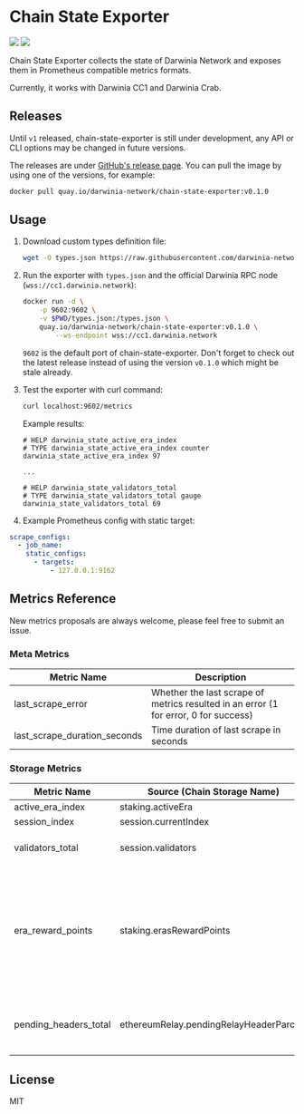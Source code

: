 # Chain State Exporter

![](https://img.shields.io/github/workflow/status/darwinia-network/chain-state-exporter/Production)
![](https://img.shields.io/github/v/release/darwinia-network/chain-state-exporter)

Chain State Exporter collects the state of Darwinia Network and exposes them in Prometheus compatible metrics formats.

Currently, it works with Darwinia CC1 and Darwinia Crab.

## Releases

Until `v1` released, chain-state-exporter is still under development, any API or CLI options may be changed in future versions.

The releases are under [GitHub's release page](https://github.com/darwinia-network/chain-state-exporter/releases). You can pull the image by using one of the versions, for example:

```bash
docker pull quay.io/darwinia-network/chain-state-exporter:v0.1.0
```

## Usage

1. Download custom types definition file:

    ```bash
    wget -O types.json https://raw.githubusercontent.com/darwinia-network/chain-state-exporter/master/types.json
    ```

2. Run the exporter with `types.json` and the official Darwinia RPC node (`wss://cc1.darwinia.network`):

    ```bash
    docker run -d \
        -p 9602:9602 \
        -v $PWD/types.json:/types.json \
        quay.io/darwinia-network/chain-state-exporter:v0.1.0 \
            --ws-endpoint wss://cc1.darwinia.network
    ```

    `9602` is the default port of chain-state-exporter. Don't forget to check out the latest release instead of using the version `v0.1.0` which might be stale already.

3. Test the exporter with curl command:

    ```bash
    curl localhost:9602/metrics
    ```

    Example results:

    ```
    # HELP darwinia_state_active_era_index
    # TYPE darwinia_state_active_era_index counter
    darwinia_state_active_era_index 97

    ...

    # HELP darwinia_state_validators_total
    # TYPE darwinia_state_validators_total gauge
    darwinia_state_validators_total 69
    ```

4. Example Prometheus config with static target:

```yaml
scrape_configs:
  - job_name:
    static_configs:
      - targets:
          - 127.0.0.1:9162
```

## Metrics Reference

New metrics proposals are always welcome, please feel free to submit an issue.

### Meta Metrics

| Metric Name                  | Description                                                                          |
| ---------------------------- | ------------------------------------------------------------------------------------ |
| last_scrape_error            | Whether the last scrape of metrics resulted in an error (1 for error, 0 for success) |
| last_scrape_duration_seconds | Time duration of last scrape in seconds                                              |

### Storage Metrics

| Metric Name           | Source (Chain Storage Name)             | Description                                                                                                                 |
|-----------------------|-----------------------------------------|-----------------------------------------------------------------------------------------------------------------------------|
| active_era_index      | staking.activeEra                       |                                                                                                                             |
| session_index         | session.currentIndex                    |                                                                                                                             |
| validators_total      | session.validators                      | Size of current validators set                                                                                              |
| era_reward_points     | staking.erasRewardPoints                | Label `account_id` is the public key of corresponding validator,<br>label `address` is the SS58 address on Darwinia network |
| pending_headers_total | ethereumRelay.pendingRelayHeaderParcels | Number of pending Ethereum header parcels                                                                                   |

## License

MIT
